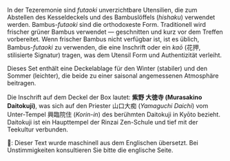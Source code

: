 <p>In der Tezeremonie sind <em>futaoki</em> unverzichtbare Utensilien, die zum Abstellen des Kesseldeckels und des Bambuslöffels (<em>hishaku</em>) verwendet werden. Bambus-<em>futaoki</em> sind die orthodoxeste Form. Traditionell wird frischer grüner Bambus verwendet — geschnitten und kurz vor dem Treffen vorbereitet. Wenn frischer Bambus nicht verfügbar ist, ist es üblich, Bambus-<em>futaoki</em> zu verwenden, die eine Inschrift oder ein <em>kaō</em> (花押, stilisierte Signatur) tragen, was dem Utensil Form und Authentizität verleiht.</p>
<p>Dieses Set enthält eine Deckelablage für den Winter (stabiler) und den Sommer (leichter), die beide zu einer saisonal angemessenen Atmosphäre beitragen.</p>
<p>Die Inschrift auf dem Deckel der Box lautet: <strong>紫野 大徳寺 (Murasakino Daitokuji)</strong>, was sich auf den Priester 山口大痴 (<em>Yamaguchi Daichi</em>) vom Unter-Tempel 興臨院住 (<em>Korin-in</em>) des berühmten Daitokuji in Kyōto bezieht. Daitokuji ist ein Haupttempel der Rinzai Zen-Schule und tief mit der Teekultur verbunden.</p>
👾: Dieser Text wurde maschinell aus dem Englischen übersetzt. Bei Unstimmigkeiten konsultieren Sie bitte die englische Seite.
